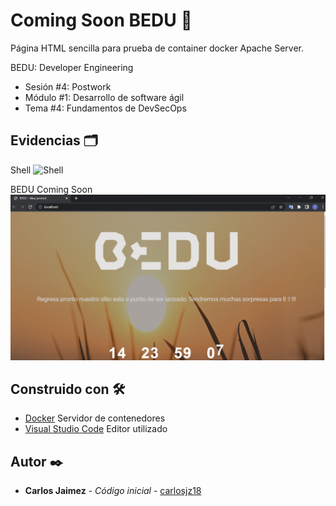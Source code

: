 # Coming Soon BEDU 🚀

Página HTML sencilla para prueba de container docker Apache Server.

BEDU: Developer Engineering
* Sesión #4: Postwork
* Módulo #1: Desarrollo de software ágil
* Tema #4: Fundamentos de DevSecOps

## Evidencias 🗂️

Shell
![Shell](./media/shellt.png)

BEDU Coming Soon
![BEDU Coming Soon](./media/bedu.png)

## Construido con 🛠️

* [Docker]() Servidor de contenedores
* [Visual Studio Code]() Editor utilizado

## Autor ✒️

* **Carlos Jaimez** - *Código inicial* - [carlosjz18](https://github.com/carlosjz18)